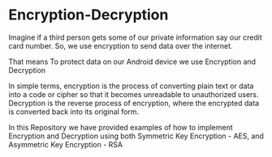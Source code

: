 # Encryption-Decryption

Imagine if a third person gets some of our private information say our credit card number. So, we use encryption to send data over the internet.

That means To protect data on our Android device we use Encryption and Decryption

In simple terms, encryption is the process of converting plain text or data into a code or cipher so that it becomes unreadable to unauthorized users.
Decryption is the reverse process of encryption, where the encrypted data is converted back into its original form.

In this Repository we have provided examples of how to implement Encryption and Decryption using both Symmetric Key Encryption - AES, and Asymmetric Key Encryption - RSA

